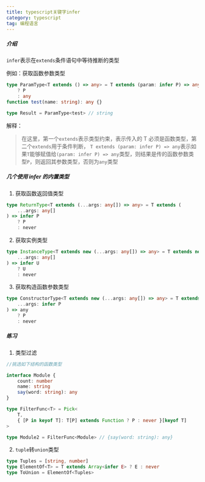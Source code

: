```yaml
---
title: typescript关键字infer
category: typescript
tag: 编程语言
---
```


##### 介绍

`infer`表示在`extends`条件语句中等待推断的类型

例如：获取函数参数类型

```typescript
type ParamType<T extends () => any> = T extends (param: infer P) => any
    ? P
    : any
function test(name: string): any {}

type Result = ParamType<test> // string
```

解释：

> 在这里，第一个`extends`表示类型约束，表示传入的 T 必须是函数类型，第二个`extends`用于条件判断，
> `T extends (param: infer P) => any`表示如果`T`能够赋值给`(param: infer P) => any`类型，则结果是传的函数参数类型`P`，则返回其参数类型，否则为`any`类型

##### 几个使用 infer 的内置类型

1. 获取函数返回值类型

```typescript
type ReturnType<T extends (...args: any[]) => any> = T extends (
    ...args: any[]
) => infer P
    ? P
    : never
```

2. 获取实例类型

```typescript
type InstanceType<T extends new (...args: any[]) => any> = T extends new (
    ...args: any[]
) => infer U
    ? U
    : never
```

3. 获取构造函数参数类型

```typescript
type ConstructorType<T extends new (...args: any[]) => any> = T extends new (
    ...args: infer P
) => any
    ? P
    : never
```

##### 练习

1. 类型过滤

```typescript
//挑选如下结构的函数类型

interface Module {
    count: number
    name: string
    say(word: string): any
}

type FilterFunc<T> = Pick<
    T,
    { [P in keyof T]: T[P] extends Function ? P : never }[keyof T]
>

type Module2 = FilterFunc<Module> // {say(word: string): any}
```

2. `tuple`转`union`类型

```typescript
type Tuples = [string, number]
type ElementOf<T> = T extends Array<infer E> ? E : never
type ToUnion = ElementOf<Tuples>
```
